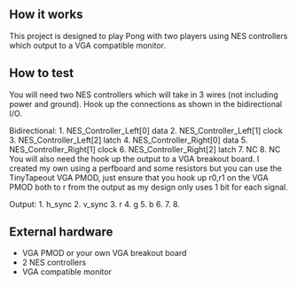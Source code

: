 <!---

This file is used to generate your project datasheet. Please fill in the information below and delete any unused
sections.

You can also include images in this folder and reference them in the markdown. Each image must be less than
512 kb in size, and the combined size of all images must be less than 1 MB.
-->

## How it works

This project is designed to play Pong with two players using NES controllers which output to a VGA compatible monitor. 

## How to test

<!---Explain how to use your project-->
You will need two NES controllers which will take in 3 wires (not including power and ground). Hook up the connections as shown in the bidirectional I/O.

Bidirectional:
    1. NES_Controller_Left[0] data
    2. NES_Controller_Left[1] clock
    3. NES_Controller_Left[2] latch
    4. NES_Controller_Right[0] data
    5. NES_Controller_Right[1] clock
    6. NES_Controller_Right[2] latch
    7. NC
    8. NC
You will also need the hook up the output to a VGA breakout board. I created my own using a perfboard and some resistors but you can use the TinyTapeout VGA PMOD, just ensure that you hook up r0,r1 on the VGA PMOD both to r from the output as my design only uses 1 bit for each signal.

Output:
    1. h_sync
    2. v_sync
    3. r
    4. g
    5. b
    6.
    7.
    8.

## External hardware
- VGA PMOD or your own VGA breakout board
- 2 NES controllers
- VGA compatible monitor

<!---List external hardware used in your project (e.g. PMOD, LED display, etc), if any -->

